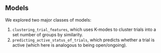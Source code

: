 ## Models

We explored two major classes of models: 

1. `clustering_trial_features`, which uses K-modes to cluster trials into a set number of groups by similarity. 
2. `predicting_active_status_of_trials`, which predicts whether a trial is active (which here is analogous to being open/ongoing). 
